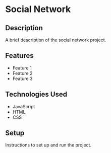 # Social Network

## Description

A brief description of the social network project.

## Features

- Feature 1
- Feature 2
- Feature 3

## Technologies Used

- JavaScript
- HTML
- CSS

## Setup

Instructions to set up and run the project.
